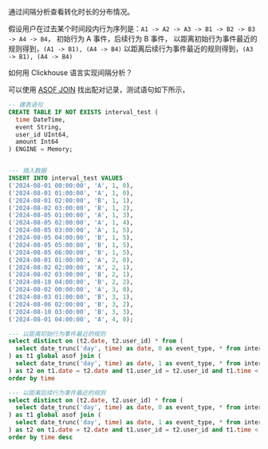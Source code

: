 通过间隔分析查看转化时长的分布情况。

假设用户在过去某个时间段内行为序列是：`A1 -> A2 -> A3 -> B1 -> B2 -> B3 -> A4 -> B4`，
初始行为 A 事件，后续行为 B 事件，
以距离初始行为事件最近的规则得到，`(A1 -> B1), (A4 -> B4)`
以距离后续行为事件最近的规则得到，`(A3 -> B1), (A4 -> B4)`

如何用 Clickhouse 语言实现间隔分析？

可以使用 [ASOF JOIN](https://clickhouse.com/docs/sql-reference/statements/select/join#asof-join-usage) 找出配对记录，测试语句如下所示，

```sql
-- 建表语句
CREATE TABLE IF NOT EXISTS interval_test (
  time DateTime,
  event String,
  user_id UInt64,
  amount Int64
) ENGINE = Memory;


--- 插入数据
INSERT INTO interval_test VALUES
('2024-08-01 00:00:00', 'A', 1, 0),
('2024-08-01 01:00:00', 'A', 1, 0),
('2024-08-01 02:00:00', 'B', 1, 1),
('2024-08-02 03:00:00', 'B', 1, 2),
('2024-08-05 01:00:00', 'A', 1, 3),
('2024-08-05 02:00:00', 'A', 1, 4),
('2024-08-05 03:00:00', 'A', 1, 5),
('2024-08-05 04:00:00', 'B', 1, 5),
('2024-08-05 05:00:00', 'B', 1, 5),
('2024-08-05 06:00:00', 'B', 1, 5),
('2024-08-01 01:00:00', 'A', 2, 0),
('2024-08-02 02:00:00', 'A', 2, 1),
('2024-08-02 03:00:00', 'B', 2, 1),
('2024-08-10 04:00:00', 'B', 2, 2),
('2024-08-02 00:00:00', 'A', 3, 0),
('2024-08-03 01:00:00', 'B', 3, 1),
('2024-08-06 02:00:00', 'B', 3, 2),
('2024-08-10 03:00:00', 'B', 3, 3),
('2024-08-01 04:00:00', 'A', 4, 0);

--- 以距离初始行为事件最近的规则
select distinct on (t2.date, t2.user_id) * from (
  select date_trunc('day', time) as date, 0 as event_type, * from interval_test where event = 'A'
) as t1 global asof join (
  select date_trunc('day', time) as date, 1 as event_type, * from interval_test where event = 'B'
) as t2 on t1.date = t2.date and t1.user_id = t2.user_id and t1.time < t2.time
order by time

--- 以距离后续行为事件最近的规则
select distinct on (t2.date, t2.user_id) * from (
  select date_trunc('day', time) as date, 0 as event_type, * from interval_test where event = 'A'
) as t1 global asof join (
  select date_trunc('day', time) as date, 1 as event_type, * from interval_test where event = 'B'
) as t2 on t1.date = t2.date and t1.user_id = t2.user_id and t1.time < t2.time
order by time desc
```